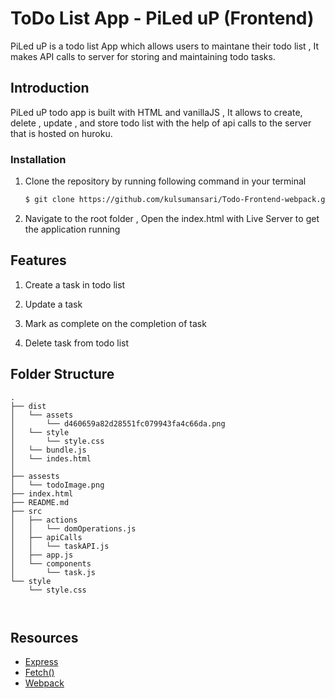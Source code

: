 # ToDo List App - PiLed uP (Frontend)
PiLed uP is a todo list App which allows users to maintane their todo list , It makes API calls to server for storing and maintaining todo tasks.

## Introduction

PiLed uP todo app is built with HTML and vanillaJS , It allows to create, delete , update , and store todo list with the help of api calls to the server that is hosted on huroku.  


### Installation

1. Clone the repository by running following command in your terminal
   ```sh
   $ git clone https://github.com/kulsumansari/Todo-Frontend-webpack.git
   ```
2. Navigate to the root folder , Open the index.html with Live Server to get the application running

## Features

1. Create a task in todo list

2. Update a task

3. Mark as complete on the completion of task

4. Delete task from todo list


## Folder Structure
```
.
├── dist
│   └── assets
│       └── d460659a82d28551fc079943fa4c66da.png
│   └── style
│       └── style.css
│   └── bundle.js
│   └── indes.html
│
├── assests
│   └── todoImage.png
├── index.html
├── README.md
├── src
│   ├── actions
│   │   └── domOperations.js
│   ├── apiCalls
│   │   └── taskAPI.js
│   ├── app.js
│   └── components
│       └── task.js
└── style
    └── style.css
    
```

![]()


## Resources
* [ Express ](https://developer.mozilla.org/en-US/docs/Learn/Server-side/Express_Nodejs/Introduction)
* [ Fetch() ](https://developer.mozilla.org/en-US/docs/Web/API/Fetch_API/Using_Fetch)
* [ Webpack ](https://webpack.js.org/)

